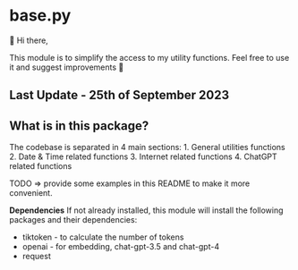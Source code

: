 # base.py
👋 Hi there,

This module is to simplify the access to my utility functions. Feel free to use it and suggest improvements 🤝

## Last Update - 25th of September 2023

## What is in this package?
The codebase is separated in 4 main sections:
    1. General utilities functions
    2. Date & Time related functions
    3. Internet related functions
    4. ChatGPT related functions

TODO => provide some examples in this README to make it more convenient.

**Dependencies**
If not already installed, this module will install the following packages and their dependencies:
* tiktoken - to calculate the number of tokens
* openai - for embedding, chat-gpt-3.5 and chat-gpt-4
* request


